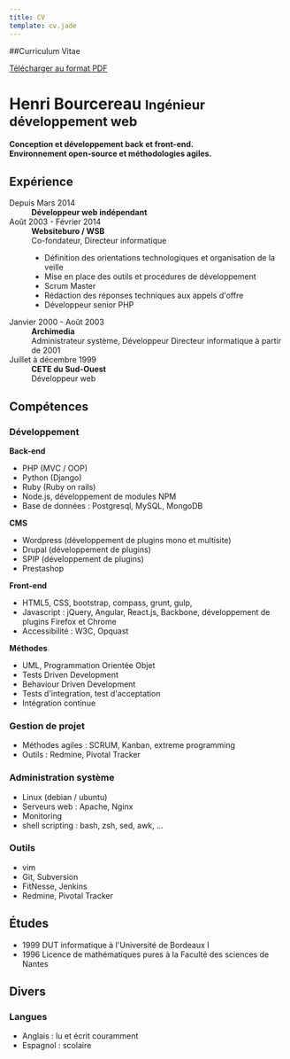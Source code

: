 ```yaml
---
title: CV
template: cv.jade
---
```


<!--aside>
    <img src="/images/mugshot.png" /><br />
    <div class="address">
   	 	7 rue Lugeol<br />
   	 	33000 Bordeaux<br />
    </div>
    <div class="address">
   	 	(+33) 6 62 17 80 39 <br />
   	 	<a href="/pages/contact">Me contacter</a> <br />
    </div>
</aside-->

##Curriculum Vitae

<a href="/CV_HenriBourcereau.pdf" title="CV Henri Bourcereau" class="icon-file-pdf"> Télécharger au format PDF</a>

<h1>Henri Bourcereau <small>Ingénieur développement web</small></h1>

**Conception et développement back et front-end.**   
**Environnement open-source et méthodologies agiles.**

## Expérience

<dl class="dl-horizontal">
  <dt>Depuis Mars 2014</dt>
  <dd>
    <strong>Développeur web indépendant</strong>
  </dd>
  <dt>Août 2003 - Février 2014</dt>
  <dd>
    <strong>Websiteburo / WSB</strong><br/>
Co-fondateur, Directeur informatique<br/>

  * Définition des orientations technologiques et organisation de la veille
  * Mise en place des outils et procédures de développement
  * Scrum Master
  * Rédaction des réponses techniques aux appels d'offre
  * Développeur senior PHP

  </dd>
  <dt>Janvier 2000 - Août 2003</dt>
  <dd>
    <strong>Archimedia</strong><br/>
Administrateur système, Développeur  
Directeur informatique à partir de 2001
  </dd>
  <dt>Juillet à décembre 1999</dt>
  <dd>
    <strong>CETE du Sud-Ouest</strong><br/>
    Développeur web
  </dd>
</dl>


## Compétences

### Développement

__Back-end__ 
* PHP (MVC / OOP)
* Python (Django)
* Ruby (Ruby on rails)
* Node.js, développement de modules NPM
* Base de données : Postgresql, MySQL, MongoDB

__CMS__
* Wordpress (développement de plugins mono et multisite)
* Drupal (développement de plugins)
* SPIP (développement de plugins)
* Prestashop

__Front-end__
* HTML5, CSS, bootstrap, compass, grunt, gulp,
* Javascript : jQuery, Angular, React.js, Backbone, développement de plugins Firefox et Chrome
* Accessibilité : W3C, Opquast

__Méthodes__
* UML, Programmation Orientée Objet
* Tests Driven Development
* Behaviour Driven Development
* Tests d'integration, test d'acceptation
* Intégration continue

### Gestion de projet
* Méthodes agiles : SCRUM, Kanban, extreme programming
* Outils : Redmine, Pivotal Tracker

### Administration système
* Linux (debian / ubuntu)
* Serveurs web : Apache, Nginx
* Monitoring
* shell scripting : bash, zsh, sed, awk, ...

### Outils
* vim 
* Git, Subversion
* FitNesse, Jenkins
* Redmine, Pivotal Tracker

## Études

* 1999 DUT informatique à l'Université de Bordeaux I 
* 1996 Licence de mathématiques pures  à la Faculté des sciences de Nantes

## Divers

### Langues
* Anglais : lu et écrit couramment 
* Espagnol : scolaire

<!--### Loisirs
* Lecture 
* Running, Tai Chi Chuan, Badminton
-->
